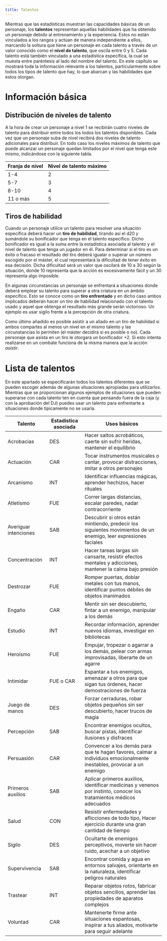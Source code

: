 ```yaml
---
title: Talentos
---
```


Mientras que las estadísticas muestran las capacidades básicas de un personaje, los **talentos** representan aquellas habilidades que ha obtenido un personaje debido al entrenamiento y la experiencia. Estos no están vinculados a los rangos y actúan de manera independiente a ellos, marcando la soltura que tiene un personaje en cada talento a través de un valor conocido como el **nivel de talento**, que oscila entre 0 y 5. Cada talento está también vinculado a una estadística específica, la cual se muesta entre paréntesis al lado del nombre del talento. En este capítulo se mostrará toda la información relevante a los talentos, particularmente sobre todos los tipos de talento que hay, lo que abarcan y las habilidades que estos otorgan.

# Información básica

## Distribución de niveles de talento

A la hora de crear un personaje a nivel 1 se recibirán cuatro niveles de talento para distribuir entre todos los todos los talentos disponibles. Cada vez que un personaje suba de nivel recibirá dos niveles de talento adicionales para distribuir. En todo caso los niveles máximos de talento que puede alcanzar un personaje quedan limitados por el nivel que tenga este mismo, indicándose con la siguiente tabla.

| Franja de nivel | Nivel de talento máximo |
| --------------- | ----------------------- |
| 1-4             | 2                       |
| 5-7             | 3                       |
| 8-10            | 4                       |
| 11 o más        | 5                       |

## Tiros de habilidad

Cuando un personaje utilice un talento para resolver una situación específica deberá hacer un **tiro de habilidad**, tirando así el d20 y sumándole su bonificador que tenga en el talento específico. Dicho bonificador es igual a la suma entre la estadística asociada al talento y el nivel de talento que tenga un jugador en él. Para determinar si el tiro es un éxito o fracaso el resultado del tiro deberá igualar o superar un número escogido por el máster, el cual representará la dificultad de tener éxito en esa decisión. Dicha dificultad será un valor que oscilará de 10 a 30 según la situación, donde 10 representa que la acción es excesivamente fácil y un 30 representa algo imposible.

En algunas circunstancias un personaje se enfrentará a situaciones donde deberá emplear su talento para superar a otra criatura en un ámbito específico. Esto se conoce como un **tiro enfrentado** y en dicho caso ambos implicados deberán hacer un tiro de habilidad relacionado con el talento usado y aquel que obtenga el resultado más grande serán victorioso. Un ejemplo es usar sigilo frente a la percepción de otra criatura.

Como último añadido es posible asistir a un aliado en un tiro de habilidad si ambos compartes al menos un nivel en el mismo talento y las circunstancias lo permiten (el máster decidirá si es posible o no). Cada personaje que asista en un tiro le otorgará un bonificador +2. Si esto intenta realizarse en un combate funciona de la misma manera que la acción *asistir*.

# Lista de talentos

En este apartado se especificarán todos los talentos diferentes que se pueden escoger además de algunas situaciones apropiadas para utilizarlos. Mientras que se proporcionan algunos ejemplos de situaciones que pueden superarse con cada talento ten en cuenta que pensando fuera de la caja (y con la aprobación del DJ) puedes usar un talento para enfrentarte a situaciones donde típicamente no se usaría.

| Talento               | Estadística asociada | Usos básicos                                                 |
| --------------------- | -------------------- | ------------------------------------------------------------ |
| Acrobacias            | DES                  | Hacer saltos acrobáticos, caerte sin sufrir heridas, mantener el equilibrio |
| Actuación             | CAR                  | Tocar instrumentos musicales o cantar, provocar distracciones, imitar a otros personajes |
| Arcanismo             | INT                  | Identificar influencias mágicas, aprender hechizos, hacer rituales |
| Atletismo             | FUE                  | Correr largas distancias, escalar paredes, nadar contracorriente |
| Averiguar intenciones | SAB                  | Descubrir si otros están mintiendo, predecir los siguientes movimientos de un enemigo, leer expresiones faciales |
| Concentración         | INT                  | Hacer tareas largas sin cansarte, resistir efectos mentales y adicciones, mantener la calma bajo presión |
| Destrozar             | FUE                  | Romper puertas, doblar metales con tus manos, identificar puntos débiles de objetos inanimados |
| Engaño                | CAR                  | Mentir sin ser descubierto, fintar a un enemigo, manipular a los demás |
| Estudio               | INT                  | Recordar información, aprender nuevos idiomas, investigar en bibliotecas |
| Heroísmo              | FUE                  | Empujar, tropezar o agarrar a los demás, pelear con armas improvisadas, liberarte de un agarre |
| Intimidar             | FUE o CAR            | Espantar a tus enemigos, amenazar a otros para que sigan tus órdenes, hacer demostraciones de fuerza |
| Juego de manos        | DES                  | Forzar cerraduras, robar objetos pequeños sin ser descubierto, hacer trucos de magia |
| Percepción            | SAB                  | Encontrar enemigos ocultos, buscar pistas, identificar ilusiones y disfraces |
| Persuasión            | CAR                  | Convencer a los demás para que te hagan favores, calmar a individuos emocionalmente inestables, provocar a un enemigo |
| Primeros auxilios     | SAB                  | Aplicar primeros auxilios, identificar medicinas y venenos por instinto, conocer los tratamientos médicos adecuados |
| Salud                 | CON                  | Resistir enfermedades y aflicciones de todo tipo, Hacer ejercicio durante una gran cantidad de tiempo |
| Sigilo                | DES                  | Ocultarte de enemigos perceptivos, moverte sin hacer ruido, acechar a un objetivo |
| Supervivencia         | SAB                  | Encontrar comida y agua en entornos salvajes, orientarte en la naturaleza, identificar peligros naturales |
| Trastear              | INT                  | Reparar objetos rotos, fabricar objetos sencillos, aprender las propiedades de aparatos complejos |
| Voluntad              | CAR                  | Mantenerte firme ante situaciones espantosas, inspirar a tus aliados, motivarte para seguir adelante |
